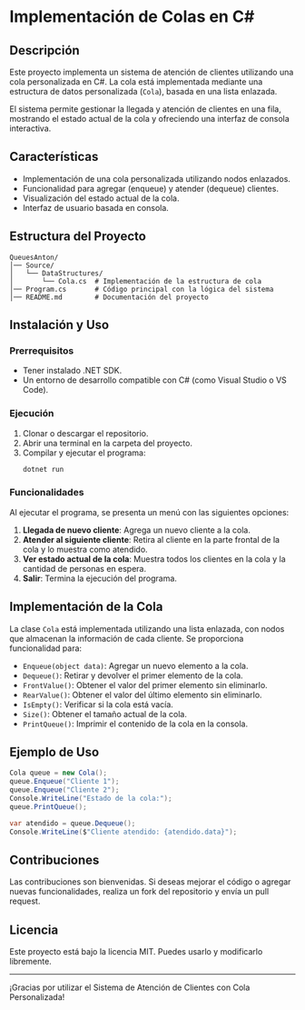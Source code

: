 # Implementación de Colas en C#

## Descripción
Este proyecto implementa un sistema de atención de clientes utilizando una cola personalizada en C#. La cola está implementada mediante una estructura de datos personalizada (`Cola`), basada en una lista enlazada.

El sistema permite gestionar la llegada y atención de clientes en una fila, mostrando el estado actual de la cola y ofreciendo una interfaz de consola interactiva.

## Características
- Implementación de una cola personalizada utilizando nodos enlazados.
- Funcionalidad para agregar (enqueue) y atender (dequeue) clientes.
- Visualización del estado actual de la cola.
- Interfaz de usuario basada en consola.

## Estructura del Proyecto
```
QueuesAnton/
│── Source/
│   └── DataStructures/
│       └── Cola.cs  # Implementación de la estructura de cola
│── Program.cs       # Código principal con la lógica del sistema
│── README.md        # Documentación del proyecto
```

## Instalación y Uso
### Prerrequisitos
- Tener instalado .NET SDK.
- Un entorno de desarrollo compatible con C# (como Visual Studio o VS Code).

### Ejecución
1. Clonar o descargar el repositorio.
2. Abrir una terminal en la carpeta del proyecto.
3. Compilar y ejecutar el programa:
   ```sh
   dotnet run
   ```

### Funcionalidades
Al ejecutar el programa, se presenta un menú con las siguientes opciones:

1. **Llegada de nuevo cliente**: Agrega un nuevo cliente a la cola.
2. **Atender al siguiente cliente**: Retira al cliente en la parte frontal de la cola y lo muestra como atendido.
3. **Ver estado actual de la cola**: Muestra todos los clientes en la cola y la cantidad de personas en espera.
4. **Salir**: Termina la ejecución del programa.

## Implementación de la Cola
La clase `Cola` está implementada utilizando una lista enlazada, con nodos que almacenan la información de cada cliente. Se proporciona funcionalidad para:
- `Enqueue(object data)`: Agregar un nuevo elemento a la cola.
- `Dequeue()`: Retirar y devolver el primer elemento de la cola.
- `FrontValue()`: Obtener el valor del primer elemento sin eliminarlo.
- `RearValue()`: Obtener el valor del último elemento sin eliminarlo.
- `IsEmpty()`: Verificar si la cola está vacía.
- `Size()`: Obtener el tamaño actual de la cola.
- `PrintQueue()`: Imprimir el contenido de la cola en la consola.

## Ejemplo de Uso
```csharp
Cola queue = new Cola();
queue.Enqueue("Cliente 1");
queue.Enqueue("Cliente 2");
Console.WriteLine("Estado de la cola:");
queue.PrintQueue();

var atendido = queue.Dequeue();
Console.WriteLine($"Cliente atendido: {atendido.data}");
```

## Contribuciones
Las contribuciones son bienvenidas. Si deseas mejorar el código o agregar nuevas funcionalidades, realiza un fork del repositorio y envía un pull request.

## Licencia
Este proyecto está bajo la licencia MIT. Puedes usarlo y modificarlo libremente.

---
¡Gracias por utilizar el Sistema de Atención de Clientes con Cola Personalizada!

